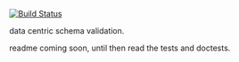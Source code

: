[![Build Status](https://travis-ci.org/nathants/py-schema.svg?branch=master)](https://travis-ci.org/nathants/py-schema)

data centric schema validation.

readme coming soon, until then read the tests and doctests.
